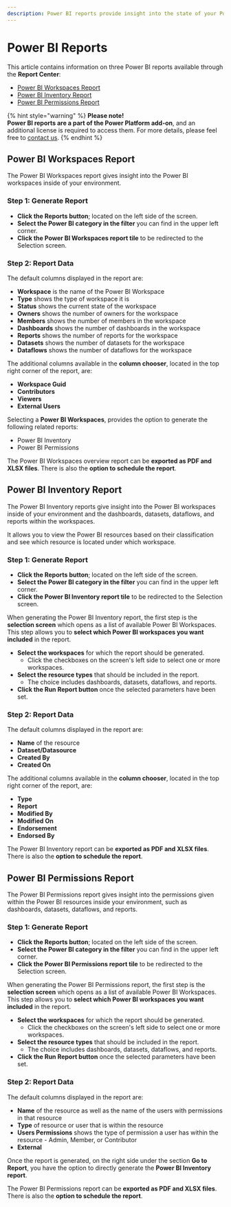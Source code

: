 ```yaml
---
description: Power BI reports provide insight into the state of your Power BI workspaces.
---
```


# Power BI Reports

This article contains information on three Power BI reports available through the **Report Center**:

* [Power BI Workspaces Report](#power-bi-workspaces-report)
* [Power BI Inventory Report](#power-bi-inventory-report)
* [Power BI Permissions Report](#power-bi-permissions-report)


{% hint style="warning" %}
**Please note!** \
**Power BI reports are a part of the Power Platform add-on**, and an additional license is required to access them. 
For more details, please feel free to [contact us](https://www.syskit.com/contact-us-power-platform/).
{% endhint %}


## Power BI Workspaces Report

The Power BI Workspaces report gives insight into the Power BI workspaces inside of your environment.

### Step 1: Generate Report

* **Click the Reports button**; located on the left side of the screen.
* **Select the Power BI category in the filter** you can find in the upper left corner.
* **Click the Power BI Workspaces report tile** to be redirected to the Selection screen.

### Step 2: Report Data

The default columns displayed in the report are:
      
* **Workspace** is the name of the Power BI Workspace
* **Type** shows the type of workspace it is
* **Status** shows the current state of the workspace
* **Owners** shows the number of owners for the workspace
* **Members** shows the number of members in the workspace
* **Dashboards** shows the number of dashboards in the workspace
* **Reports** shows the number of reports for the workspace
* **Datasets** shows the number of datasets for the workspace
* **Dataflows** shows the number of dataflows for the workspace
      
The additional columns available in the **column chooser**, located in the top right corner of the report, are:
      
* **Workspace Guid**
* **Contributors**
* **Viewers**
* **External Users**

Selecting a **Power BI Workspaces**, provides the option to generate the following related reports: 
* Power BI Inventory
* Power BI Permissions

The Power BI Workspaces overview report can be **exported as PDF and XLSX files**. There is also the **option to schedule the report**.


## Power BI Inventory Report

The Power BI Inventory reports give insight into the Power BI workspaces inside of your environment and the dashboards, datasets, dataflows, and reports within the workspaces.

It allows you to view the Power BI resources based on their classification and see which resource is located under which workspace.

### Step 1: Generate Report

* **Click the Reports button**; located on the left side of the screen.
* **Select the Power BI category in the filter** you can find in the upper left corner.
* **Click the Power BI Inventory report tile** to be redirected to the Selection screen.

When generating the Power BI Inventory report, the first step is the **selection screen** which opens as a list of available Power BI Workspaces. This step allows you to **select which Power BI workspaces you want included** in the report.

* **Select the workspaces** for which the report should be generated.
   * Click the checkboxes on the screen's left side to select one or more workspaces. 
* **Select the resource types** that should be included in the report.
  * The choice includes dashboards, datasets, dataflows, and reports.
* **Click the Run Report button** once the selected parameters have been set.

### Step 2: Report Data

The default columns displayed in the report are:
      
* **Name** of the resource
* **Dataset/Datasource**
* **Created By**
* **Created On**
      
The additional columns available in the **column chooser**, located in the top right corner of the report, are:
      
* **Type**
* **Report**
* **Modified By**
* **Modified On**
* **Endorsement**
* **Endorsed By**

The Power BI Inventory report can be **exported as PDF and XLSX files**. There is also the **option to schedule the report**.

## Power BI Permissions Report

The Power BI Permissions report gives insight into the permissions given within the Power BI resources inside your environment, such as dashboards, datasets, dataflows, and reports. 

### Step 1: Generate Report

 * **Click the Reports button**; located on the left side of the screen.
* **Select the Power BI category in the filter** you can find in the upper left corner.
* **Click the Power BI Permissions report tile** to be redirected to the Selection screen.

When generating the Power BI Permissions report, the first step is the **selection screen** which opens as a list of available Power BI Workspaces. This step allows you to **select which Power BI workspaces you want included** in the report.

* **Select the workspaces** for which the report should be generated.
   * Click the checkboxes on the screen's left side to select one or more workspaces. 
* **Select the resource types** that should be included in the report.
  * The choice includes dashboards, datasets, dataflows, and reports.
* **Click the Run Report button** once the selected parameters have been set.

### Step 2: Report Data

The default columns displayed in the report are:
      
* **Name** of the resource as well as the name of the users with permissions in that resource
* **Type** of resource or user that is within the resource
* **Users Permissions** shows the type of permission a user has within the resource - Admin, Member, or Contributor
* **External**

Once the report is generated, on the right side under the section **Go to Report**, you have the option to directly generate the **Power BI Inventory report**. 

The Power BI Permissions report can be **exported as PDF and XLSX files**. There is also the **option to schedule the report**.